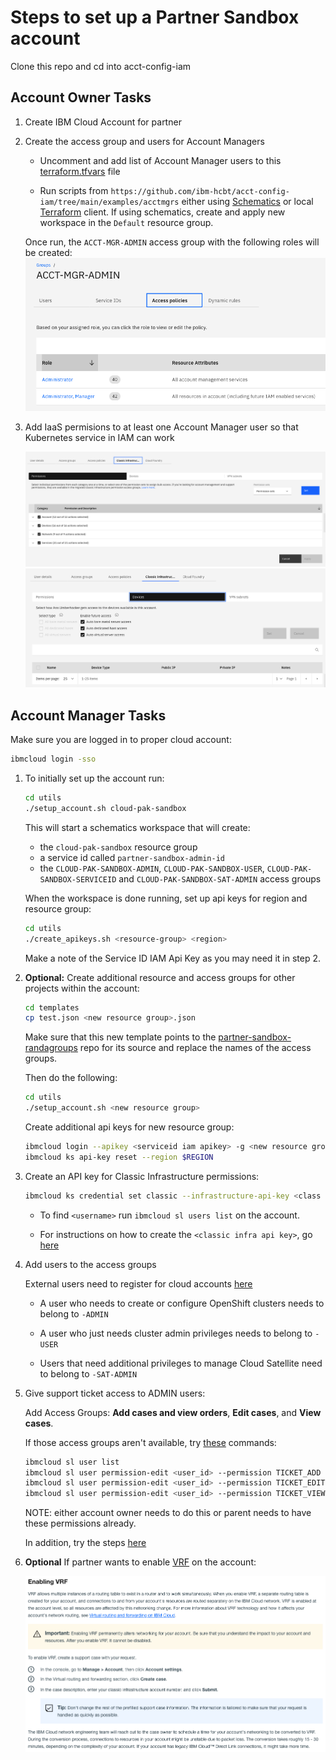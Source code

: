 # Steps to set up a Partner Sandbox account

Clone this repo and cd into acct-config-iam

## Account Owner Tasks

1. Create IBM Cloud Account for partner

2. Create the access group and users for Account Managers

    - Uncomment and add list of Account Manager users to this [terraform.tfvars](../examples/acctmgrs/terraform.tfvars) file
    
    - Run scripts from `https://github.com/ibm-hcbt/acct-config-iam/tree/main/examples/acctmgrs` either using [Schematics](./examples/README.md#run-from-a-schematics-workspace) or local [Terraform](./examples/README.md#run-from-local-terraform-client) client. If using schematics, create and apply new workspace in the `Default` resource group.

    Once run, the `ACCT-MGR-ADMIN` access group with the following roles will be created:
    ![acct_mgr](./images/accountmgr_roles.png)

3. Add IaaS permisions to at least one Account Manager user so that Kubernetes service in IAM can work

    ![classic-infra-settings](./images/classic-infra-settings.png)
    ![classic-devices-settings](./images/classic-devices-settings.png)

## Account Manager Tasks

Make sure you are logged in to proper cloud account:

```bash
ibmcloud login -sso
```

1. To initially set up the account run:

   ```bash
   cd utils
   ./setup_account.sh cloud-pak-sandbox
   ```

   This will start a schematics workspace that will create:
   - the `cloud-pak-sandbox` resource group
   - a service id called `partner-sandbox-admin-id`
   - the `CLOUD-PAK-SANDBOX-ADMIN`,
         `CLOUD-PAK-SANDBOX-USER`, `CLOUD-PAK-SANDBOX-SERVICEID` and `CLOUD-PAK-SANDBOX-SAT-ADMIN` access groups

   When the workspace is done running, set up api keys for region and resource group:

   ```bash
   cd utils
   ./create_apikeys.sh <resource-group> <region>
   ```

   Make a note of the Service ID IAM Api Key as you may need it in step 2.

2. **Optional:** Create additional resource and access groups for other projects within the account:

   ```bash
   cd templates
   cp test.json <new resource group>.json
   ```

   Make sure that this new template points to the [partner-sandbox-randagroups](https://github.com/ibm-hcbt/acct-config-iam/tree/main/examples/partner-sandbox-randagroups) repo for its source and replace the names of the access groups.  

   Then do the following:

   ```bash
   cd utils
   ./setup_account.sh <new resource group>
   ```

   Create additional api keys for new resource group:

   ```bash
   ibmcloud login --apikey <serviceid iam apikey> -g <new resource group>
   ibmcloud ks api-key reset --region $REGION
   ```

3. Create an API key for Classic Infrastructure permissions:

   ```bash
   ibmcloud ks credential set classic --infrastructure-api-key <class infra api key> --infrastructure-username <username> --region <region>
   ```

   - To find `<username>` run `ibmcloud sl users list` on the account.

   - For instructions on how to create the `<classic infra api key>`, go [here](https://github.com/ibm-hcbt/cloud-pak-sandboxes/blob/master/terraform/CREDENTIALS.md#create-an-ibm-cloud-classic-infrastructure-api-key)

4. Add users to the access groups

   External users need to register for cloud accounts [here](https://cloud.ibm.com/registration)

    - A user who needs to create or configure OpenShift clusters needs to belong to `-ADMIN`

    - A user who just needs cluster admin privileges needs to belong to `-USER`

    - Users that need additional privileges to manage Cloud Satellite need to belong to `-SAT-ADMIN`

5. Give support ticket access to ADMIN users:

    Add Access Groups: **Add cases and view orders**, **Edit cases**, and **View cases**.

    If those access groups aren't available, try [these](https://cloud.ibm.com/docs/containers?topic=containers-access_reference#infra) commands:

    ```bash
    ibmcloud sl user list
    ibmcloud sl user permission-edit <user_id> --permission TICKET_ADD --enable true
    ibmcloud sl user permission-edit <user_id> --permission TICKET_EDIT --enable true
    ibmcloud sl user permission-edit <user_id> --permission TICKET_VIEW --enable true
    ```

    NOTE: either account owner needs to do this or parent needs to have these permissions already.

    In addition, try the steps [here](https://cloud.ibm.com/docs/openshift?topic=openshift-cs_troubleshoot_clusters#cs_totp)

6. **Optional** If partner wants to enable [VRF](https://cloud.ibm.com/docs/account?topic=account-vrf-service-endpoint) on the account:

    ![enable-vrf](./images/enable-vrf.png)
